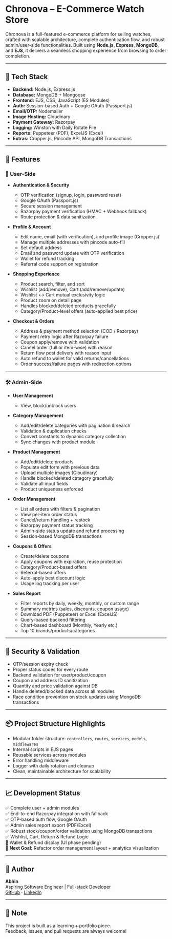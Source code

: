 # Chronova – E-Commerce Watch Store

Chronova is a full-featured e-commerce platform for selling watches, crafted with scalable architecture, complete authentication flow, and robust admin/user-side functionalities. Built using **Node.js**, **Express**, **MongoDB**, and **EJS**, it delivers a seamless shopping experience from browsing to order completion.

---

## 🚀 Tech Stack

- **Backend:** Node.js, Express.js  
- **Database:** MongoDB + Mongoose  
- **Frontend:** EJS, CSS, JavaScript (ES Modules)  
- **Auth:** Session-based Auth + Google OAuth (Passport.js)  
- **Email/OTP:** Nodemailer  
- **Image Hosting:** Cloudinary  
- **Payment Gateway:** Razorpay  
- **Logging:** Winston with Daily Rotate File  
- **Reports:** Puppeteer (PDF), ExcelJS (Excel)  
- **Extras:** Cropper.js, Pincode API, MongoDB Transactions

---

## 🧩 Features

### 👤 User-Side

- **Authentication & Security**
  - OTP verification (signup, login, password reset)
  - Google OAuth (Passport.js)
  - Secure session management
  - Razorpay payment verification (HMAC + Webhook fallback)
  - Route protection & data sanitization

- **Profile & Account**
  - Edit name, email (with verification), and profile image (Cropper.js)
  - Manage multiple addresses with pincode auto-fill
  - Set default address
  - Email and password update with OTP verification
  - Wallet for refund tracking
  - Referral code support on registration

- **Shopping Experience**
  - Product search, filter, and sort
  - Wishlist (add/remove), Cart (add/remove/update)
  - Wishlist <-> Cart mutual exclusivity logic
  - Product zoom on detail page
  - Handles blocked/deleted products gracefully
  - Category/Product-level offers (auto-applied best price)

- **Checkout & Orders**
  - Address & payment method selection (COD / Razorpay)
  - Payment retry logic after Razorpay failure
  - Coupon apply/remove with validation
  - Cancel order (full or item-wise) with reason
  - Return flow post delivery with reason input
  - Auto refund to wallet for valid returns/cancellations
  - Order success/failure pages with redirection options

---

### 🛠️ Admin-Side

- **User Management**
  - View, block/unblock users

- **Category Management**
  - Add/edit/delete categories with pagination & search
  - Validation & duplication checks
  - Convert constants to dynamic category collection
  - Sync changes with product module

- **Product Management**
  - Add/edit/delete products
  - Populate edit form with previous data
  - Upload multiple images (Cloudinary)
  - Handle blocked/deleted category gracefully
  - Validate all input fields
  - Product uniqueness enforced

- **Order Management**
  - List all orders with filters & pagination
  - View per-item order status
  - Cancel/return handling + restock
  - Razorpay payment status tracking
  - Admin-side status update and refund processing
  - Session-based MongoDB transactions

- **Coupons & Offers**
  - Create/delete coupons
  - Apply coupons with expiration, reuse protection
  - Category/Product-based offers
  - Referral-based offers
  - Auto-apply best discount logic
  - Usage log tracking per user

- **Sales Report**
  - Filter reports by daily, weekly, monthly, or custom range
  - Summary metrics (sales, discounts, coupon usage)
  - Download PDF (Puppeteer) or Excel (ExcelJS)
  - Query-based backend filtering
  - Chart-based dashboard (Monthly, Yearly etc.)
  - Top 10 brands/products/categories

---

## 🔐 Security & Validation

- OTP/session expiry check
- Proper status codes for every route
- Backend validation for user/product/coupon
- Coupon and address ID sanitization
- Quantity and price validation against DB
- Handle deleted/blocked data across all modules
- Race condition prevention on stock updates using MongoDB transactions

---

## 📦 Project Structure Highlights

- Modular folder structure: `controllers`, `routes`, `services`, `models`, `middlewares`
- Internal scripts in EJS pages
- Reusable services across modules
- Error handling middleware
- Logger with daily rotation and cleanup
- Clean, maintainable architecture for scalability

---

## 📈 Development Status

✅ Complete user + admin modules  
✅ End-to-end Razorpay integration with fallback  
✅ OTP-based auth flow, Google OAuth  
✅ Admin sales report export (PDF/Excel)  
✅ Robust stock/coupon/order validation using MongoDB transactions  
✅ Wishlist, Cart, Return & Refund Logic  
🧪 Wallet & Refund display (UI phase pending)  
🎯 **Next Goal:** Refactor order management layout + analytics visualization

---

## 📄 Author

**Abhin**  
Aspiring Software Engineer | Full-stack Developer  
[GitHub](https://github.com/Abhinks151/) · [LinkedIn](https://www.linkedin.com/in/abhin-ks/)

---

## 📌 Note

This project is built as a learning + portfolio piece.  
Feedback, issues, and pull requests are always welcome!
